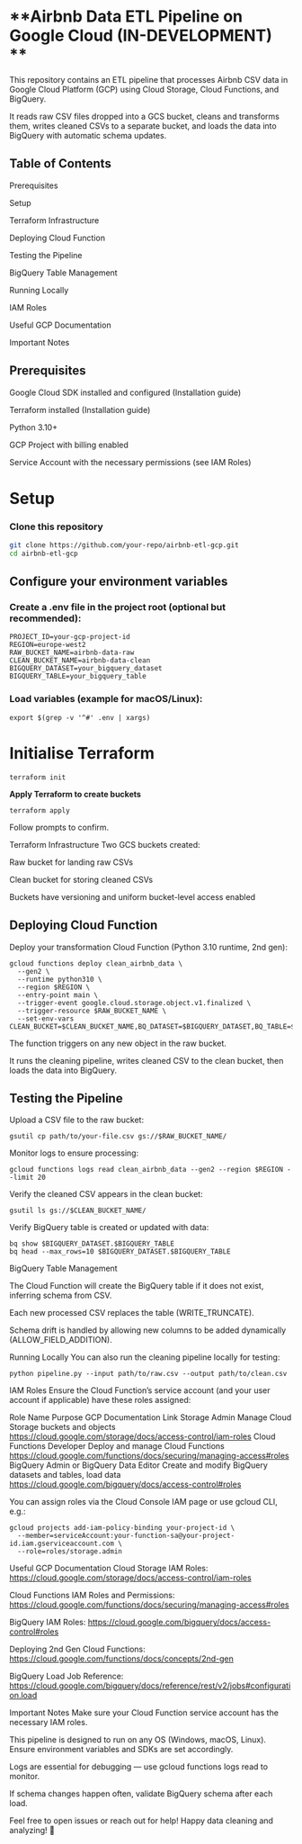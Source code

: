 # **Airbnb Data ETL Pipeline on Google Cloud (IN-DEVELOPMENT) **

This repository contains an ETL pipeline that processes Airbnb CSV data in Google Cloud Platform (GCP) using Cloud Storage, Cloud Functions, and BigQuery.

It reads raw CSV files dropped into a GCS bucket, cleans and transforms them, writes cleaned CSVs to a separate bucket, and loads the data into BigQuery with automatic schema updates.

## Table of Contents

Prerequisites

Setup

Terraform Infrastructure

Deploying Cloud Function

Testing the Pipeline

BigQuery Table Management

Running Locally

IAM Roles

Useful GCP Documentation

Important Notes

## Prerequisites

Google Cloud SDK installed and configured (Installation guide)

Terraform installed (Installation guide)

Python 3.10+

GCP Project with billing enabled

Service Account with the necessary permissions (see IAM Roles)

# Setup

### Clone this repository

```bash
git clone https://github.com/your-repo/airbnb-etl-gcp.git
cd airbnb-etl-gcp
```
## Configure your environment variables

### Create a .env file in the project root (optional but recommended):

```
PROJECT_ID=your-gcp-project-id
REGION=europe-west2
RAW_BUCKET_NAME=airbnb-data-raw
CLEAN_BUCKET_NAME=airbnb-data-clean
BIGQUERY_DATASET=your_bigquery_dataset
BIGQUERY_TABLE=your_bigquery_table
```

### Load variables (example for macOS/Linux):
```
export $(grep -v '^#' .env | xargs)
```

# **Initialise Terraform**

```
terraform init
```

**Apply Terraform to create buckets**

````
terraform apply
````
Follow prompts to confirm.

Terraform Infrastructure
Two GCS buckets created:

Raw bucket for landing raw CSVs

Clean bucket for storing cleaned CSVs

Buckets have versioning and uniform bucket-level access enabled

## **Deploying Cloud Function**

Deploy your transformation Cloud Function (Python 3.10 runtime, 2nd gen):

```
gcloud functions deploy clean_airbnb_data \
  --gen2 \
  --runtime python310 \
  --region $REGION \
  --entry-point main \
  --trigger-event google.cloud.storage.object.v1.finalized \
  --trigger-resource $RAW_BUCKET_NAME \
  --set-env-vars CLEAN_BUCKET=$CLEAN_BUCKET_NAME,BQ_DATASET=$BIGQUERY_DATASET,BQ_TABLE=$BIGQUERY_TABLE
  ```
The function triggers on any new object in the raw bucket.

It runs the cleaning pipeline, writes cleaned CSV to the clean bucket, then loads the data into BigQuery.

## **Testing the Pipeline**

Upload a CSV file to the raw bucket:

````
gsutil cp path/to/your-file.csv gs://$RAW_BUCKET_NAME/
````

Monitor logs to ensure processing:

````
gcloud functions logs read clean_airbnb_data --gen2 --region $REGION --limit 20
````

Verify the cleaned CSV appears in the clean bucket:

````
gsutil ls gs://$CLEAN_BUCKET_NAME/
````

Verify BigQuery table is created or updated with data:

````
bq show $BIGQUERY_DATASET.$BIGQUERY_TABLE
bq head --max_rows=10 $BIGQUERY_DATASET.$BIGQUERY_TABLE
````

BigQuery Table Management

The Cloud Function will create the BigQuery table if it does not exist, inferring schema from CSV.

Each new processed CSV replaces the table (WRITE_TRUNCATE).

Schema drift is handled by allowing new columns to be added dynamically (ALLOW_FIELD_ADDITION).

Running Locally
You can also run the cleaning pipeline locally for testing:

````
python pipeline.py --input path/to/raw.csv --output path/to/clean.csv
````

IAM Roles
Ensure the Cloud Function’s service account (and your user account if applicable) have these roles assigned:

Role Name	Purpose	GCP Documentation Link
Storage Admin	Manage Cloud Storage buckets and objects	https://cloud.google.com/storage/docs/access-control/iam-roles
Cloud Functions Developer	Deploy and manage Cloud Functions	https://cloud.google.com/functions/docs/securing/managing-access#roles
BigQuery Admin or BigQuery Data Editor	Create and modify BigQuery datasets and tables, load data	https://cloud.google.com/bigquery/docs/access-control#roles

You can assign roles via the Cloud Console IAM page or use gcloud CLI, e.g.:

```
gcloud projects add-iam-policy-binding your-project-id \
  --member=serviceAccount:your-function-sa@your-project-id.iam.gserviceaccount.com \
  --role=roles/storage.admin
  ```

Useful GCP Documentation
Cloud Storage IAM Roles:
https://cloud.google.com/storage/docs/access-control/iam-roles

Cloud Functions IAM Roles and Permissions:
https://cloud.google.com/functions/docs/securing/managing-access#roles

BigQuery IAM Roles:
https://cloud.google.com/bigquery/docs/access-control#roles

Deploying 2nd Gen Cloud Functions:
https://cloud.google.com/functions/docs/concepts/2nd-gen

BigQuery Load Job Reference:
https://cloud.google.com/bigquery/docs/reference/rest/v2/jobs#configuration.load

Important Notes
Make sure your Cloud Function service account has the necessary IAM roles.

This pipeline is designed to run on any OS (Windows, macOS, Linux). Ensure environment variables and SDKs are set accordingly.

Logs are essential for debugging — use gcloud functions logs read to monitor.

If schema changes happen often, validate BigQuery schema after each load.

Feel free to open issues or reach out for help!
Happy data cleaning and analyzing! 🚀


